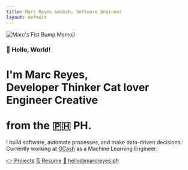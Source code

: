 ```yaml
---
title: Marc Reyes &mdash; Software Engineer
layout: default
---
```


<aside>
  <dark-mode-toggle
      id="dark-mode-toggle-1"
      legend="Theme Switcher"
      appearance="switch"
      dark="Dark"
      light="Light"
      remember="Remember this"
  ></dark-mode-toggle>
</aside>

<div tooltip="✌️ I'm Marc. Feeling cute." flow="right"><img class="profile-image big rounded" src="{{ 'images/marc-memoji.png' | absolute_url }}" alt="Marc's Fist Bump Memoji"></div>

### 👋 Hello, World!

<h1>
    I'm Marc Reyes,<br>
    <span id="typed"></span>
    <div id="typed-strings">
        <span>Developer</span>
        <span>Thinker</span>
        <span>Cat lover</span>
        <span>Engineer</span>
        <span>Creative</span>
    </div><br> from the 🇵🇭 PH.

</h1>

I build software, automate processes, and make data-driven decisions. Currently working at <a class="link-1" href="https://gcash.com" target="_blank">GCash</a> as a Machine Learning Engineer.

<a class="button bold huge rounded" href="https://marcrey.es/xyz" target="_blank" ref="noopener noreferrer">👉 Projects</a>
<a class="button bold huge rounded" href="https://marcrey.es/resume" target="_blank" ref="noopener noreferrer">🗒️ Resume</a>
<a class="button blue bold huge rounded" href="mailto:hello@marcreyes.ph?subject=Hi, Marc" target="_new" ref="noopener noreferrer">💬 hello@marcreyes.ph</a>
